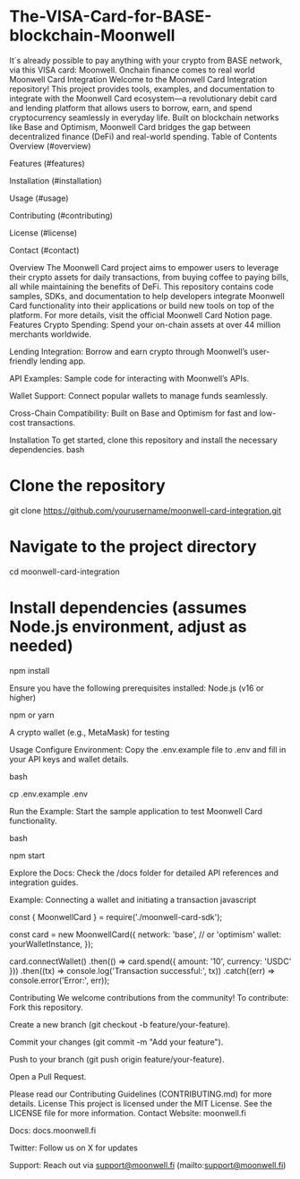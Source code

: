 # The-VISA-Card-for-BASE-blockchain-Moonwell
It´s already possible to pay anything with your crypto from BASE network, via this VISA card: Moonwell. Onchain finance comes to real world
Moonwell Card Integration
Welcome to the Moonwell Card Integration repository! This project provides tools, examples, and documentation to integrate with the Moonwell Card ecosystem—a revolutionary debit card and lending platform that allows users to borrow, earn, and spend cryptocurrency seamlessly in everyday life. Built on blockchain networks like Base and Optimism, Moonwell Card bridges the gap between decentralized finance (DeFi) and real-world spending.
Table of Contents
Overview (#overview)

Features (#features)

Installation (#installation)

Usage (#usage)

Contributing (#contributing)

License (#license)

Contact (#contact)

Overview
The Moonwell Card project aims to empower users to leverage their crypto assets for daily transactions, from buying coffee to paying bills, all while maintaining the benefits of DeFi. This repository contains code samples, SDKs, and documentation to help developers integrate Moonwell Card functionality into their applications or build new tools on top of the platform.
For more details, visit the official Moonwell Card Notion page.
Features
Crypto Spending: Spend your on-chain assets at over 44 million merchants worldwide.

Lending Integration: Borrow and earn crypto through Moonwell’s user-friendly lending app.

API Examples: Sample code for interacting with Moonwell’s APIs.

Wallet Support: Connect popular wallets to manage funds seamlessly.

Cross-Chain Compatibility: Built on Base and Optimism for fast and low-cost transactions.

Installation
To get started, clone this repository and install the necessary dependencies.
bash

# Clone the repository
git clone https://github.com/yourusername/moonwell-card-integration.git

# Navigate to the project directory
cd moonwell-card-integration

# Install dependencies (assumes Node.js environment, adjust as needed)
npm install

Ensure you have the following prerequisites installed:
Node.js (v16 or higher)

npm or yarn

A crypto wallet (e.g., MetaMask) for testing

Usage
Configure Environment:
Copy the .env.example file to .env and fill in your API keys and wallet details.

bash

cp .env.example .env

Run the Example:
Start the sample application to test Moonwell Card functionality.

bash

npm start

Explore the Docs:
Check the /docs folder for detailed API references and integration guides.

Example: Connecting a wallet and initiating a transaction
javascript

const { MoonwellCard } = require('./moonwell-card-sdk');

const card = new MoonwellCard({
  network: 'base', // or 'optimism'
  wallet: yourWalletInstance,
});

card.connectWallet()
  .then(() => card.spend({ amount: '10', currency: 'USDC' }))
  .then((tx) => console.log('Transaction successful:', tx))
  .catch((err) => console.error('Error:', err));

Contributing
We welcome contributions from the community! To contribute:
Fork this repository.

Create a new branch (git checkout -b feature/your-feature).

Commit your changes (git commit -m "Add your feature").

Push to your branch (git push origin feature/your-feature).

Open a Pull Request.

Please read our Contributing Guidelines (CONTRIBUTING.md) for more details.
License
This project is licensed under the MIT License. See the LICENSE file for more information.
Contact
Website: moonwell.fi

Docs: docs.moonwell.fi

Twitter: Follow us on X
 for updates

Support: Reach out via support@moonwell.fi (mailto:support@moonwell.fi)

